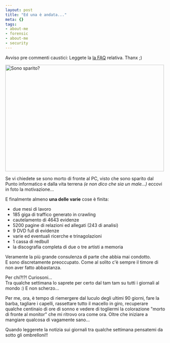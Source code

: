 ```yaml
--- 
layout: post
title: "Ed una è andata..."
meta: {}
tags: 
- about-me
- forensic
- about-me
- security
---
```

<div class="notice">
Avviso pre commenti caustici: Leggete la <A href="http://www.lastknight.com/2008/08/04/the-very-big-faq-of-mediaset-vs-youtube/">la FAQ</A> relativa. Thanx ;)
</div>  
    
<a href="http://www.flickr.com/photos/lastknight/2677078254/" class="tt-flickr tt-flickr-Medium"><img src="http://farm4.static.flickr.com/3209/2677078254_68a13e7b4f.jpg" alt="Sono sparito?" width="500" height="335" border="0" /></a>  
  
Se vi chiedete se sono morto di fronte al PC, visto che sono sparito dal Punto informatico e dalla vita terrena *(e non dico che sia un male...)* eccovi in foto la motivazione...  
   
E finalmente almeno **una delle varie** cose è finita:  
* due mesi di lavoro  
* 185 giga di traffico generato in crawling  
* cautelamento di 4643 evidenze  
* 5200 pagine di relazioni ed allegati (243 di analisi)  
* 9 DVD full di evidenze  
* varie ed eventuali ricerche e trinagolazioni  
* 1 cassa di redbull  
* la discografia completa di due o tre artisti a memoria  
  
Veramente la più grande consulenza di parte che abbia mai condotto.  
E sono discretamente preoccupato. Come al solito c'è sempre il timore di non aver fatto abbastanza.  
  
Per chi?!?! Curiosoni...  
Tra qualche settimana lo saprete per certo dal tam tam su tutti i giornali al mondo :) E non scherzo...  
  
Per me, ora, è tempo di riemergere dal luculo degli ultimi 90 giorni, fare la barba, tagliare i capelli, rassettare tutto il macello in giro, recuperare qualche centinaio di ore di sonno e vedere di togliermi la colorazione "morto di fronte al monitor" che mi ritrovo ora come ora. Oltre che iniziare a mangiare qualcosa di vagamente sano...  
  
Quando leggerete la notizia sui giornali tra qualche settimana pensatemi da sotto gli ombrelloni!!
  
 
